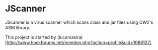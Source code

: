 # JScanner

JScanner is a virus scanner which scans class and jar files using OW2's ASM library.

This project is started by (lucamasira)[http://www.hackforums.net/member.php?action=profile&uid=1088137]
